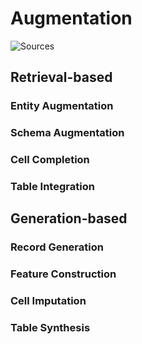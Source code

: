 
# Augmentation

![Sources](Figures/TDA_taxonomy.png)

## Retrieval-based

### Entity Augmentation

### Schema Augmentation

### Cell Completion

### Table Integration


## Generation-based

### Record Generation

### Feature Construction

### Cell Imputation

### Table Synthesis

